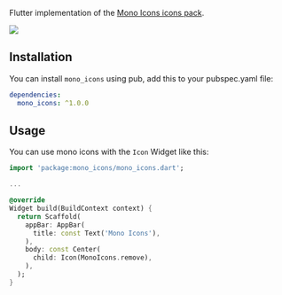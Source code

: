 Flutter implementation of the [Mono Icons icons pack](https://github.com/mono-company/mono-icons).

![](https://mono.company/wp-content/uploads/2020/09/Image-1-1024x576.png)

## Installation

You can install `mono_icons` using pub, add this to your pubspec.yaml file:

``` yaml
dependencies:
  mono_icons: ^1.0.0
```

## Usage

You can use mono icons with the `Icon` Widget like this: 

```dart
import 'package:mono_icons/mono_icons.dart'; 

...

@override
Widget build(BuildContext context) {
  return Scaffold(
    appBar: AppBar(
      title: const Text('Mono Icons'),
    ),
    body: const Center(
      child: Icon(MonoIcons.remove),
    ),
  );
}
```

